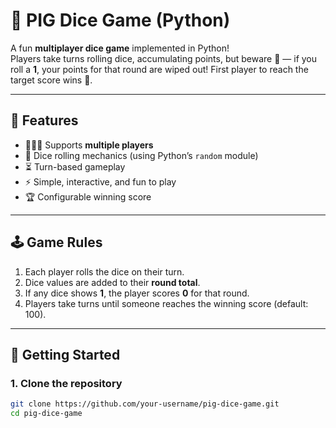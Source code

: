 # 🎲 PIG Dice Game (Python)

A fun **multiplayer dice game** implemented in Python!  
Players take turns rolling dice, accumulating points, but beware 👀 — if you roll a **1**, your points for that round are wiped out! First player to reach the target score wins 🎉.

---

## 📌 Features

- 🧑‍🤝‍🧑 Supports **multiple players**
- 🎲 Dice rolling mechanics (using Python’s `random` module)
- ⏳ Turn-based gameplay
- ⚡ Simple, interactive, and fun to play
- 🏆 Configurable winning score

---

## 🕹️ Game Rules

1. Each player rolls the dice on their turn.
2. Dice values are added to their **round total**.
3. If any dice shows **1**, the player scores **0** for that round.
4. Players take turns until someone reaches the winning score (default: 100).

---

## 🚀 Getting Started

### 1. Clone the repository

```bash
git clone https://github.com/your-username/pig-dice-game.git
cd pig-dice-game
```

